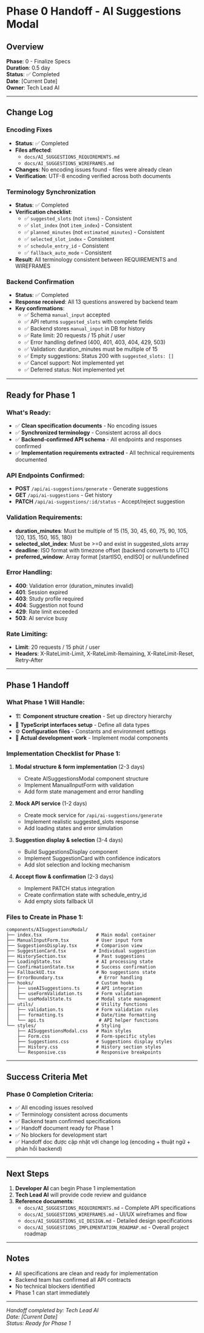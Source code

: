 # Phase 0 Handoff - AI Suggestions Modal

## Overview
**Phase**: 0 - Finalize Specs  
**Duration**: 0.5 day  
**Status**: ✅ Completed  
**Date**: [Current Date]  
**Owner**: Tech Lead AI

---

## Change Log

### Encoding Fixes
- **Status**: ✅ Completed
- **Files affected**: 
  - `docs/AI_SUGGESTIONS_REQUIREMENTS.md`
  - `docs/AI_SUGGESTIONS_WIREFRAMES.md`
- **Changes**: No encoding issues found - files were already clean
- **Verification**: UTF-8 encoding verified across both documents

### Terminology Synchronization
- **Status**: ✅ Completed
- **Verification checklist**:
  - ✅ `suggested_slots` (not `items`) - Consistent
  - ✅ `slot_index` (not `item_index`) - Consistent
  - ✅ `planned_minutes` (not `estimated_minutes`) - Consistent
  - ✅ `selected_slot_index` - Consistent
  - ✅ `schedule_entry_id` - Consistent
  - ✅ `fallback_auto_mode` - Consistent
- **Result**: All terminology consistent between REQUIREMENTS and WIREFRAMES

### Backend Confirmation
- **Status**: ✅ Completed
- **Response received**: All 13 questions answered by backend team
- **Key confirmations**:
  - ✅ Schema `manual_input` accepted
  - ✅ API returns `suggested_slots` with complete fields
  - ✅ Backend stores `manual_input` in DB for history
  - ✅ Rate limit: 20 requests / 15 phút / user
  - ✅ Error handling defined (400, 401, 403, 404, 429, 503)
  - ✅ Validation: duration_minutes must be multiple of 15
  - ✅ Empty suggestions: Status 200 with `suggested_slots: []`
  - ✅ Cancel support: Not implemented yet
  - ✅ Deferred status: Not implemented yet

---

## Ready for Phase 1

### What's Ready:
- ✅ **Clean specification documents** - No encoding issues
- ✅ **Synchronized terminology** - Consistent across all docs
- ✅ **Backend-confirmed API schema** - All endpoints and responses confirmed
- ✅ **Implementation requirements extracted** - All technical requirements documented

### API Endpoints Confirmed:
- **POST** `/api/ai-suggestions/generate` - Generate suggestions
- **GET** `/api/ai-suggestions` - Get history
- **PATCH** `/api/ai-suggestions/:id/status` - Accept/reject suggestion

### Validation Requirements:
- **duration_minutes**: Must be multiple of 15 (15, 30, 45, 60, 75, 90, 105, 120, 135, 150, 165, 180)
- **selected_slot_index**: Must be >=0 and exist in suggested_slots array
- **deadline**: ISO format with timezone offset (backend converts to UTC)
- **preferred_window**: Array format [startISO, endISO] or null/undefined

### Error Handling:
- **400**: Validation error (duration_minutes invalid)
- **401**: Session expired
- **403**: Study profile required
- **404**: Suggestion not found
- **429**: Rate limit exceeded
- **503**: AI service busy

### Rate Limiting:
- **Limit**: 20 requests / 15 phút / user
- **Headers**: X-RateLimit-Limit, X-RateLimit-Remaining, X-RateLimit-Reset, Retry-After

---

## Phase 1 Handoff

### What Phase 1 Will Handle:
- 🏗️ **Component structure creation** - Set up directory hierarchy
- 📝 **TypeScript interfaces setup** - Define all data types
- ⚙️ **Configuration files** - Constants and environment settings
- 🚀 **Actual development work** - Implement modal components

### Implementation Checklist for Phase 1:
1. **Modal structure & form implementation** (2-3 days)
   - Create AISuggestionsModal component structure
   - Implement ManualInputForm with validation
   - Add form state management and error handling

2. **Mock API service** (1-2 days)
   - Create mock service for `/api/ai-suggestions/generate`
   - Implement realistic suggested_slots response
   - Add loading states and error simulation

3. **Suggestion display & selection** (3-4 days)
   - Build SuggestionsDisplay component
   - Implement SuggestionCard with confidence indicators
   - Add slot selection and locking mechanism

4. **Accept flow & confirmation** (2-3 days)
   - Implement PATCH status integration
   - Create confirmation state with schedule_entry_id
   - Add empty slots fallback UI

### Files to Create in Phase 1:
```
components/AISuggestionsModal/
├── index.tsx                    # Main modal container
├── ManualInputForm.tsx          # User input form
├── SuggestionsDisplay.tsx       # Comparison view
├── SuggestionCard.tsx          # Individual suggestion
├── HistorySection.tsx           # Past suggestions
├── LoadingState.tsx             # AI processing state
├── ConfirmationState.tsx        # Success confirmation
├── FallbackUI.tsx               # No suggestions state
├── ErrorBoundary.tsx             # Error handling
├── hooks/                       # Custom hooks
│   ├── useAISuggestions.ts      # API integration
│   ├── useFormValidation.ts     # Form validation
│   └── useModalState.ts         # Modal state management
├── utils/                       # Utility functions
│   ├── validation.ts            # Form validation rules
│   ├── formatting.ts            # Date/time formatting
│   └── api.ts                    # API helper functions
└── styles/                      # Styling
    ├── AISuggestionsModal.css   # Main styles
    ├── Form.css                 # Form-specific styles
    ├── Suggestions.css          # Suggestions display styles
    ├── History.css              # History section styles
    └── Responsive.css           # Responsive breakpoints
```

---

## Success Criteria Met

### Phase 0 Completion Criteria:
- ✅ All encoding issues resolved
- ✅ Terminology consistent across documents
- ✅ Backend team confirmed specifications
- ✅ Handoff document ready for Phase 1
- ✅ No blockers for development start
- ✅ Handoff doc được cập nhật với change log (encoding + thuật ngữ + phản hồi backend)

---

## Next Steps

1. **Developer AI** can begin Phase 1 implementation
2. **Tech Lead AI** will provide code review and guidance
3. **Reference documents**:
   - `docs/AI_SUGGESTIONS_REQUIREMENTS.md` - Complete API specifications
   - `docs/AI_SUGGESTIONS_WIREFRAMES.md` - UI/UX wireframes and flow
   - `docs/AI_SUGGESTIONS_UI_DESIGN.md` - Detailed design specifications
   - `docs/AI_SUGGESTIONS_IMPLEMENTATION_ROADMAP.md` - Overall project roadmap

---

## Notes

- All specifications are clean and ready for implementation
- Backend team has confirmed all API contracts
- No technical blockers identified
- Phase 1 can start immediately

---

*Handoff completed by: Tech Lead AI*  
*Date: [Current Date]*  
*Status: Ready for Phase 1*
